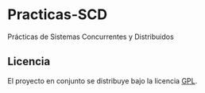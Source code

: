 Practicas-SCD
========================
Prácticas de Sistemas Concurrentes y Distribuidos

Licencia  
------------------------
El proyecto en conjunto se distribuye bajo la licencia [GPL](LICENSE).  
